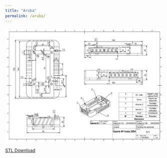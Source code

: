 ```yaml
---
title: "Aruba"
permalink: /aruba/
---
```


![drawing](assets/technical_drawing.png)

<a href="/assets/Aruba_205H_wall_support.stl" class="button" download> STL Download </a>
